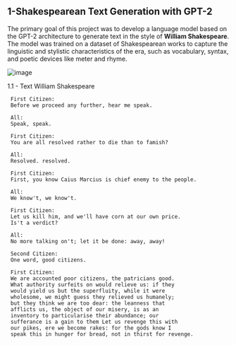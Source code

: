 ## 1-Shakespearean Text Generation with GPT-2

  The primary goal of this project was to develop a language model based on the GPT-2 architecture to generate text in the style of **William Shakespeare**.
  The model was trained on a dataset of Shakespearean works to capture the linguistic and stylistic characteristics of the era, such as vocabulary, 
  syntax, and poetic devices like meter and rhyme.

  ![image](https://github.com/user-attachments/assets/1695045a-d311-45cb-948d-2fecb5468871)

1.1 - Text William Shakespeare 

   ```
    First Citizen:
    Before we proceed any further, hear me speak.
    
    All:
    Speak, speak.
    
    First Citizen:
    You are all resolved rather to die than to famish?
    
    All:
    Resolved. resolved.
    
    First Citizen:
    First, you know Caius Marcius is chief enemy to the people.
    
    All:
    We know't, we know't.
    
    First Citizen:
    Let us kill him, and we'll have corn at our own price.
    Is't a verdict?
    
    All:
    No more talking on't; let it be done: away, away!
    
    Second Citizen:
    One word, good citizens.
    
    First Citizen:
    We are accounted poor citizens, the patricians good.
    What authority surfeits on would relieve us: if they
    would yield us but the superfluity, while it were
    wholesome, we might guess they relieved us humanely;
    but they think we are too dear: the leanness that
    afflicts us, the object of our misery, is as an
    inventory to particularise their abundance; our
    sufferance is a gain to them Let us revenge this with
    our pikes, ere we become rakes: for the gods know I
    speak this in hunger for bread, not in thirst for revenge.

````
